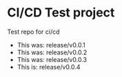 # CI/CD Test project

Test repo for ci/cd

- This was: release/v0.0.1
- This was: release/v0.0.2
- This was: release/v0.0.3
- This is: release/v0.0.4
